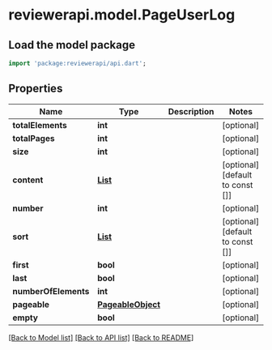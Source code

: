 # reviewerapi.model.PageUserLog

## Load the model package
```dart
import 'package:reviewerapi/api.dart';
```

## Properties
Name | Type | Description | Notes
------------ | ------------- | ------------- | -------------
**totalElements** | **int** |  | [optional] 
**totalPages** | **int** |  | [optional] 
**size** | **int** |  | [optional] 
**content** | [**List<UserLog>**](UserLog.md) |  | [optional] [default to const []]
**number** | **int** |  | [optional] 
**sort** | [**List<SortObject>**](SortObject.md) |  | [optional] [default to const []]
**first** | **bool** |  | [optional] 
**last** | **bool** |  | [optional] 
**numberOfElements** | **int** |  | [optional] 
**pageable** | [**PageableObject**](PageableObject.md) |  | [optional] 
**empty** | **bool** |  | [optional] 

[[Back to Model list]](../README.md#documentation-for-models) [[Back to API list]](../README.md#documentation-for-api-endpoints) [[Back to README]](../README.md)


